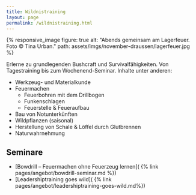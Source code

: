 ```yaml
---
title: Wildnistraining
layout: page
permalink: /wildnistraining.html
---
```

{% responsive_image figure: true
alt: "Abends gemeinsam am Lagerfeuer. Foto © Tina Urban."
path: assets/imgs/november-draussen/lagerfeuer.jpg %}

Erlerne zu grundlegenden Bushcraft und Survivalfähigkeiten.
Von Tagestraining bis zum Wochenend-Seminar. 
Inhalte unter anderen:

- Werkzeug- und Materialkunde 
- Feuermachen
   - Feuerbohren mit dem Drillbogen 
   - Funkenschlagen
   - Feuerstelle & Feueraufbau  
- Bau von Notunterkünften
- Wildpflanzen (saisonal)
- Herstellung von Schale & Löffel durch Glutbrennen 
- Naturwahrnehmung 

## Seminare

- [Bowdrill – Feuermachen ohne Feuerzeug lernen](
{% link pages/angebot/bowdrill-seminar.md %})
- [Leadershiptraining goes wild](
{% link pages/angebot/leadershiptraining-goes-wild.md%})

